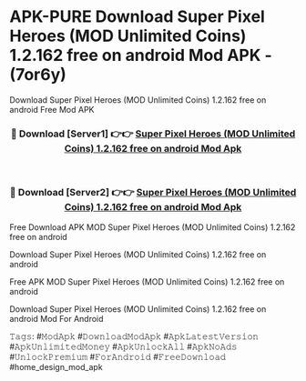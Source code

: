 # APK-PURE Download Super Pixel Heroes (MOD Unlimited Coins) 1.2.162 free on android Mod APK - (7or6y)
Download Super Pixel Heroes (MOD Unlimited Coins) 1.2.162 free on android Free Mod APK

<div align="center">
<h3>🔴 Download [Server1] 👉👉 <a href="https://apk-comot.site?title=Super_Pixel_Heroes_(MOD_Unlimited_Coins)_1.2.162_free_on_android">Super Pixel Heroes (MOD Unlimited Coins) 1.2.162 free on android Mod Apk</a></h3><br>

<h3>🔴 Download [Server2] 👉👉 <a href="https://apk-comot.site?title=Super_Pixel_Heroes_(MOD_Unlimited_Coins)_1.2.162_free_on_android">Super Pixel Heroes (MOD Unlimited Coins) 1.2.162 free on android Mod Apk</a></h3>
</div>


Free Download APK MOD Super Pixel Heroes (MOD Unlimited Coins) 1.2.162 free on android

Download Super Pixel Heroes (MOD Unlimited Coins) 1.2.162 free on android 

Free APK MOD Super Pixel Heroes (MOD Unlimited Coins) 1.2.162 free on android 

Download Super Pixel Heroes (MOD Unlimited Coins) 1.2.162 free on android Mod For Android

𝚃𝚊𝚐𝚜: #𝙼𝚘𝚍𝙰𝚙𝚔 #𝙳𝚘𝚠𝚗𝚕𝚘𝚊𝚍𝙼𝚘𝚍𝙰𝚙𝚔 #𝙰𝚙𝚔𝙻𝚊𝚝𝚎𝚜𝚝𝚅𝚎𝚛𝚜𝚒𝚘𝚗 #𝙰𝚙𝚔𝚄𝚗𝚕𝚒𝚖𝚒𝚝𝚎𝚍𝙼𝚘𝚗𝚎𝚢 #𝙰𝚙𝚔𝚄𝚗𝚕𝚘𝚌𝚔𝙰𝚕𝚕 #𝙰𝚙𝚔𝙽𝚘𝙰𝚍𝚜 #𝚄𝚗𝚕𝚘𝚌𝚔𝙿𝚛𝚎𝚖𝚒𝚞𝚖 #𝙵𝚘𝚛𝙰𝚗𝚍𝚛𝚘𝚒𝚍 #𝙵𝚛𝚎𝚎𝙳𝚘𝚠𝚗𝚕𝚘𝚊𝚍 #home_design_mod_apk